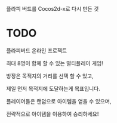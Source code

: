플라피 버드를 Cocos2d-x로 다시 만든 것

TODO 
=============
플라피버드 온라인 프로젝트

최대 8명이 함께 할 수 있는 멀티플레이 게임!

방장은 목적지의 거리를 선택 할 수 있고,

제일 먼저 목적지에 도달하는게 목표입니다.

플레이어들은 랜덤으로 아이템을 얻을 수 있으며,

전략적으로 아이템을 이용하여 승리하세요!
